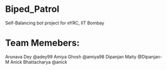 # Biped_Patrol
Self-Balancing bot project for eYRC, IIT Bombay 
# Team Memebers:
Arunava Dey  @adey99
Amiya Ghosh  @amiya98
Dipanjan Maity @Dipanjan-M
Anick Bhattacharya @anick
